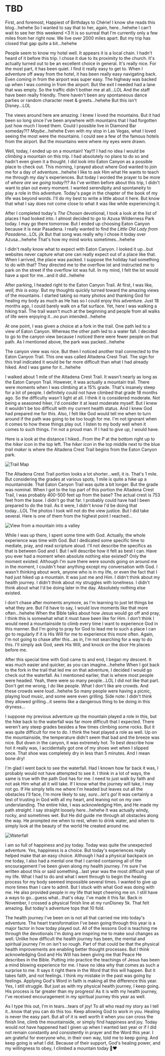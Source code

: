 # TBD

First, and foremost, Happiest of Birthdays to Chérie! I know she reads this blog...hehehe So I wanted to say that to her, again, here...hehehe I can't wait to see her this weekend <3 It is so surreal that I'm currently only a few miles from her right now. We live over 2000 miles apart. But my trip has closed that gap quite a bit...hehehe

People seem to know my hotel well. It appears it is a local chain. I hadn't heard of it before this trip. I chose it due to its proximity to the church. It's actually turned out to be an excellent choice in general. It's really nice. For the most part, it has been quiet. I find it really easy to get to. When I adventure off away from the hotel, it has been really easy navigating back. Even coming in from the airport was super easy. The highway was backed up when I was coming in from the airport. But the exit I needed had a lane that was empty. So the traffic didn't bother me at all...LOL And the staff have been really friendly. There haven't been any spontaneous dance parties or random character meet & greets...hehehe But this isn't Disney...LOL

The views around here are amazing. I knew I loved the mountains. But it had been so long since I've been anywhere with mountains that I had forgotten just how much I loved them. Could I possible live in Diamond Bar someday?!? *Maybe*...hehehe Even with my stop in Las Vegas, what I loved seeing the most were the mountains. I could see a few of the famous hotels from the airport. But the mountains were where my eyes were drawn.

Well, today, I ended up on a mountain! Yay!!! I had no idea I would be *climbing* a mountain on this trip. I had absolutely no plans to do so and hadn't even given it a thought. I did look into Eaton Canyon as a possible place to check out. This morning, I prayed about where God wanted to join me for a day of adventure...hehehe I like to ask Him what He wants to teach me through my day's experiences. But today I worded the prayer to be more of *where are we going today?!?* As I've written before about this trip, I didn't want to plan out every moment. I wanted serendipity and spontaneity to play a role in this adventure. Today's page in the chapter of the book of my life was beyond words. I'll do my best to write a little about it here. But know that what I say does not come close to what it was like while experiencing it.

After I completed today's *The Chosen* devotional, I took a look at the list of places I had looked into. I almost decided to go to Azusa Wilderness Park today. I may go there tomorrow. But I ended up choosing Eaton Canyon because it is near Pasadena. I really wanted to find the *Little Old Lady from Pasadena*...LOL j/k But that song was really why I chose it today over Azusa...hehehe That's how my mind works sometimes...hehehe

I didn't really know what to expect with Eaton Canyon. I looked it up...but websites never capture what one can really expect out of a place like that. When I arrived, the place was packed. I suppose the holiday had something to do with that? They directed me to the overflow lot and instructed me to park on the street if the overflow lot was full. In my mind, I felt the lot would have a spot for me...and it did...hehehe

After parking, I headed right to the Eaton Canyon Trail. At first, I was like, *well, this is easy*. But my thoughts quickly turned toward the amazing views of the mountains. I started taking so many photos and thanking God for healing my body as much as He has so I could enjoy this adventure. Just 18 months ago, I could barely walk on a flat surface. Yet, here I was walking a hiking trail. The trail wasn't much at the beginning and people from all walks of life were enjoying it...no pun intended...hehehe

At one point, I was given a choice at a fork in the trail. One path led to a view of Eaton Canyon. Whereas the other path led to a water fall. I decided to go to the canyon view because I noticed there were fewer people on that path. As I mentioned above, the park was packed...hehehe

The canyon view was nice. But then I noticed another trail connected to the Eaton Canyon Trail. This one was called Altadena Crest Trail. The sign for this trail indicated it would be far more difficult than what I had already hiked. And I was game for it...hehehe

I walked about 1 mile of the Altadena Crest Trail. It wasn't nearly as long as the Eaton Canyon Trail. However, it was actually a mountain trail. There were moments when I was climbing at a 15% grade. That's insanely steep for a lot of people. I definitely could not have climbed that grade 18 months ago. So the difficulty wasn't light at all. I think it is considered moderate. Not being a seasoned hiker, I'd consider it at least moderate myself. But I knew it wouldn't be too difficult with my current health status. And I knew God had prepared me for this. Also, I felt like God would tell me when to turn around if the path was going to be too tough for me. I'm not ignorant when it comes to how these things play out. I listen to my body well when it comes to such things. I'm not a proud man. If I had to *give up*, I would have.

Here is a look at the distance I hiked...From the *P* at the bottom right up to the *hiker icon* in the top left. The *hiker icon* in the top middle next to the blue *trail maker* is where the Altadena Crest Trail begins from the Eaton Canyon park.

![Trail Map](./media/04-trail-map.jpeg)

The Altadena Crest Trail portion looks a lot shorter...well, it is. That's 1 mile. But considering the grades at various spots, 1 mile is quite a hike up a mountainside. That Eaton Canyon Trail was quite a bit longer. But the grade was nominal. When I got to the top part of this portion the Altadena Crest Trail, I was probably 400-500 feet up from the base? The actual crest is 753 feet from the base. I didn't go that far. I probably could have had I been prepared to do the trail. As it were, I didn't know I'd be doing that today...LOL The photos I took will not do the view justice. But I did take several. Here is one of them from the highest point I reached...

![View from a mountain into a valley](./media/IMG_8845.jpeg)

While I was up there, I spent some time with God. Actually, the whole experience was time with God. But I dedicated some specific time to mediate, pray, and read scripture aloud. I'll not describe the specifics as that is between God and I. But I will describe how it felt as best I can. Have you ever had a moment when absolute nothing else existed? Only the moment existed. Although I'm sure there were sounds going on around me in the moment, I couldn't hear anything except my conversation with God. I wasn't thinking about work, anyone who is in my life, or even the fact that I had just hiked up a mountain. It was just me and Him. I didn't think about my health journey. I didn't think about my struggles with loneliness. I didn't think about what I'd be doing later in the day. Absolutely nothing else existed.

I don't chase after moments anymore, as I'm learning to just let things be what they are. But I'd have to say, I would love moments like that more often...hehehe When the Bible talks about how Jesus would go off and pray, I think this is somewhat what it must have been like for Him. I don't think I would need a mountainside to climb every time I want to experience God in this manner. But I'm going to pray for God to lead me to such a place I can go to regularly if it is His Will for me to experience this more often. Again, I'm not going to chase after this...as in, I'm not searching for a way to do this. I'll simply ask God, seek His Will, and knock on the door He places before me.

After this special time with God came to and end, I began my descent. It was much easier and quicker, as you can imagine...hehehe When I got back to the fork in the trail that led me on that adventure, I decided I would go check out the waterfall. As I mentioned earlier, that is where most people were headed. Yeah, there were so many people...LOL I did not like that part. Don't get me wrong, I do like people. What I don't like are crowds. And these crowds were loud...hehehe So many people were having a picnic, playing loud music, and some were even grilling. Side note: I didn't think they allowed grilling...it seems like a dangerous thing to be doing in this dryness...

I suppose my previous adventure up the mountain played a role in this, but the hike back to the waterfall was far more difficult that I expected. There weren't any steep grades besides a few times climbing some rocks. But it was quite difficult for me to do. I think the heat played a role as well. Up on the mountainside, the temperature didn't seem that bad and the breeze was nice. But down in the canyon, it was extremely hot. To best describe how hot it really was, I accidentally got one of my shoes wet when I slipped once. That shoe was completely dry in less than 5 minutes. And I mean bone dry!

I'm glad I went back to see the waterfall. Had I known how far back it was, I probably would not have attempted to see it. I think in a lot of ways, the same is true with the path God has for me. I need to just walk by faith and not ask Him what all it will take. If I know what the journey will take, I may not go. If He simply tells me where I'm headed but leaves out all the obstacles I'll face, I'm more likely to say, *sure...let's go!* It was certainly a test of trusting in God with all my heart, and leaning not on my own understanding. The entire hike, I was acknowledging Him, and He made my path *straight*. I say straight loosely here...hehehe It was actually windy, rocky, and sometimes wet. But He did guide me through all obstacles along the way. He prompted me when to rest, when to drink water, and when to simply look at the beauty of the world He created around me.

![Waterfall](./media/IMG_8876.jpeg)

I am so full of happiness and joy today. Today was quite the unexpected adventure. Yes, happiness is a choice. But today's experiences really helped make that an easy choice. Although I had a physical backpack on me today, I also had a mental one that I carried containing all of the encouragement I've been given along my health journey. I'm sure I've written about this or said something...last year was the most difficult year of my life. What I had to do and what I went through to begin the healing process for my body seemed impossible several times. I wanted to give up more times than I care to admit. But I stuck with what God was doing with me. He also provided people in my life that kept cheering me on. I still have a ways to go...guess what...that's okay. I've made it this far. Back in November, I crossed a physical finish line at my runDisney 5k. That felt amazing. But today's adventure tops that 10 fold.

The health journey I've been on is not all that carried me into today's adventure. The heart transformation I've been going through this year is a major factor in how today played out. All of the lessons God is teaching me through the devotionals I'm doing are inspiring me to make soul changes as well. Unlike how difficult the health journey has been, the mental and spiritual journey I'm on isn't so rough. Part of that could be that the physical health improvements are enabling better thought processes. But I think acknowledging God and His Will has been giving me that Peace He describes in the Bible. Putting into practice the teachings of Jesus has been a mind blowing experience for me. I have no idea why that comes as such a surprise to me. It says it right there in the Word that this will happen. But it takes faith, and not feelings. I think my mistake in the past was going by feelings. Applying God's Word in faith is making all the difference this year. Yes, I still struggle. But just as with my physical health journey, I keep going. His process is far greater than my progress! As it is with my health journey, I've received encouragement in my spiritual journey this year as well.

As I type this out, I'm in tears...tears of joy! To all who read my story as I tell it...know that you can do this too. Keep allowing God to work in you. Healing is never the easy part. But all of it is well worth it when you can cross the finish line, climb the mountainside, or simply find happiness and joy. Today would not have happened had I given up when I wanted last year or if I did not remain constantly and consistently in prayer and the Word this year. I am grateful for everyone who, in their own way, told me to keep going. And keep going is what I did. Because of their support, God's healing power, and my willingness to obey, I climbed a mountain today 🥹❤️